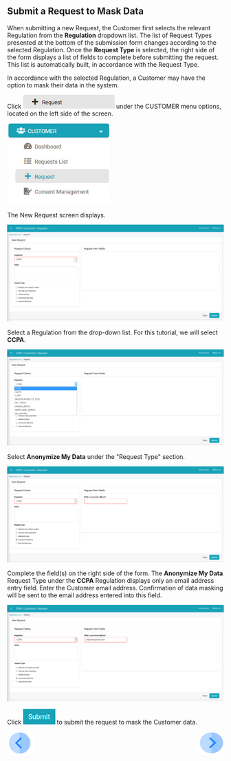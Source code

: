 ## Submit a Request to Mask Data

When submitting a new Request, the Customer first selects the relevant Regulation from the **Regulation** dropdown list. The list of Request Types presented at the bottom of the submission form changes according to the selected Regulation. Once the **Request Type** is selected, the right side of the form displays a list of fields to complete before submitting the request. This list is automatically built, in accordance with the Request Type.

In accordance with the selected Regulation, a Customer may have the option to mask their data in the system.

Click ![image](../images/Customer_Request.jpg) under the CUSTOMER menu options, located on the left side of the screen. 

![image](../images/Customer_Request_LeftPanel.jpg)     

The New Request screen displays.

![image](../images/Customer_Request_Landing.jpg)

Select a Regulation from the drop-down list. For this tutorial, we will select **CCPA**.

![image](../images/06_3_Purging_DeleteMyData_Reg.jpg)  

Select **Anonymize My Data** under the "Request Type" section.

![image](../images/05_1_Masking_AnonMyData.jpg)

Complete the field(s) on the right side of the form. The **Anonymize My Data** Request Type under the **CCPA** Regulation displays only an email address entry field. Enter the Customer email address. Confirmation of data masking will be sent to the email address entered into this field. 

![image](../images/05_2_Masking_AnonMyData.jpg)     

Click ![image](../images/06_ICON_Submit.jpg) to submit the request to mask the Customer data.



[![Previous](../images/Previous.png)]( 03_03_Masking_Login.md)[<img align="right" width="60" height="54" src="../images/Next.png">](03_05_Masking_Ensure_Marked_Complete.md)
